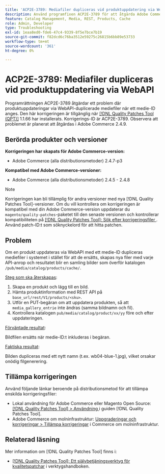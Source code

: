 ```yaml
---
title: 'ACP2E-3789: Mediafiler dupliceras vid produktuppdatering via WebAPI'
description: Använd programfixen ACP2E-3789 för att åtgärda Adobe Commerce-problemet där produktuppdateringar via WebAPI-duplicerade mediefiler när ett medie-ID anges.
feature: Catalog Management, Media, REST, Products, Cache
role: Admin, Developer
type: Troubleshooting
exl-id: 1eaa8ed0-fde6-47c4-9339-8f5e7bce7b19
source-git-commit: f82dcd6c76ba3512e59275c26815b6bb89e53733
workflow-type: tm+mt
source-wordcount: '361'
ht-degree: 0%

---
```


# ACP2E-3789: Mediafiler dupliceras vid produktuppdatering via WebAPI

Programrättningen ACP2E-3789 åtgärdar ett problem där produktuppdateringar via WebAPI-duplicerade mediefiler när ett medie-ID anges. Den här korrigeringen är tillgänglig när [[!DNL Quality Patches Tool (QPT)]](/help/tools/quality-patches-tool/quality-patches-tool-to-self-serve-quality-patches.md) 1.1.66 har installerats. Korrigerings-ID är ACP2E-3789. Observera att problemet är planerat att åtgärdas i Adobe Commerce 2.4.9.

## Berörda produkter och versioner

**Korrigeringen har skapats för Adobe Commerce-version:**

* Adobe Commerce (alla distributionsmetoder) 2.4.7-p3

**Kompatibel med Adobe Commerce-versioner:**

* Adobe Commerce (alla distributionsmetoder) 2.4.5 - 2.4.8

>[!NOTE]
>
>Korrigeringen kan bli tillämplig för andra versioner med nya [!DNL Quality Patches Tool]-versioner. Om du vill kontrollera om korrigeringen är kompatibel med din Adobe Commerce-version uppdaterar du `magento/quality-patches`-paketet till den senaste versionen och kontrollerar kompatibiliteten på [[!DNL Quality Patches Tool]: Sök efter korrigeringsfiler ](https://experienceleague.adobe.com/tools/commerce-quality-patches/index.html). Använd patch-ID:t som söknyckelord för att hitta patchen.

## Problem

Om en produkt uppdateras via WebAPI med ett medie-ID dupliceras mediefiler i systemet i stället för att de ersätts, skapas nya filer med varje API-anrop och resultatet blir en samling bilder som överför katalogen `/pub/media/catalog/products/cache/`.

<u>Steg som ska återskapas</u>:

1. Skapa en produkt och lägg till en bild.
1. Hämta produktinformation med REST API på `base_url/rest/V1/products/<sku>`.
1. Utför en PUT-begäran om att uppdatera produkten, så att `media_gallery_entrie` inte ändras (samma bildnamn och fil).
1. Kontrollera katalogen `pub/media/catalog/product/xx/yy` före och efter uppdateringen.

<u>Förväntade resultat</u>:

Bildfilen ersätts när medie-ID:t inkluderas i begäran.

<u>Faktiska resultat</u>:

Bilden dupliceras med ett nytt namn (t.ex. wb04-blue-1.jpg), vilket orsakar onödig filgenerering.

## Tillämpa korrigeringen

Använd följande länkar beroende på distributionsmetod för att tillämpa enskilda korrigeringsfiler:

* Lokal användning för Adobe Commerce eller Magento Open Source: [[!DNL Quality Patches Tool] > Användning ](/help/tools/quality-patches-tool/usage.md) i guiden [!DNL Quality Patches Tool].
* Adobe Commerce om molninfrastruktur: [Uppgraderingar och korrigeringar > Tillämpa korrigeringar](https://experienceleague.adobe.com/docs/commerce-cloud-service/user-guide/develop/upgrade/apply-patches.html) i Commerce om molninfrastruktur.

## Relaterad läsning

Mer information om [!DNL Quality Patches Tool] finns i:

* [[!DNL Quality Patches Tool]: Ett självbetjäningsverktyg för kvalitetspatchar](/help/tools/quality-patches-tool/quality-patches-tool-to-self-serve-quality-patches.md) i verktygshandboken.
